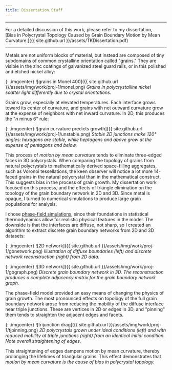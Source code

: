 ```yaml
---
title: Dissertation Stuff
---
```


***
For a detailed discussion of this work, please refer to my dissertation,<br>
[Bias in Polycrystal Topology Caused by Grain Boundary Motion by Mean Curvature.]({{ site.github.url }}/assets/TKDissertation.pdf)

***

Metals are not uniform blocks of material, but instead are composed of tiny subdomains of common crystalline orientation called "grains."
They are visible in the zinc coatings of galvanized steel guard rails, or in this polished and etched nickel alloy:

{: .imgcenter}
![grains in Monel 400]({{ site.github.url }}/assets/img/work/proj-1/monel.png)
*Grains in polycrystalline nickel scatter light differently due to crystal orientations.*

Grains grow, especially at elevated temperatures. Each interface grows toward its center of curvature, and grains with net outward curvature
grow at the expense of neighbors with net inward curvature. In 2D, this produces the "*n* minus 6" rule:

{: .imgcenter}
![grain curvature predicts growth]({{ site.github.url }}/assets/img/work/proj-1/unstable.png)
*Stable 2D junctions make 120&deg; angles: hexagons are stable, while  heptagons and above grow at the expense of pentagons and below.*

This process of *motion by mean curvature* tends to eliminate three-edged faces in 3D polycrystals.
When comparing the topology of grains from natural polycrystals to mathematically derived space-filling aggregates,
such as Voronoi tessellations, the keen observer will notice a lot more 14-faced grains in the natural polycrystal
than in the mathematical construct. This suggests bias in the process of grain growth.
My dissertation work focused on this process, and the effects of triangle elimination on the topology
of the grain boundary network in 2D and 3D. Since metal is opaque, I turned to numerical simulations
to produce large grain populations for analysis.

I chose [phase-field simulations](https://en.wikipedia.org/wiki/Phase_field_models), since their foundations
in statistical thermodynamics allow for realistic physical features in the model. The downside is that the
interfaces are diffuse, not sharp, so I created an algorithm to extract discrete grain boundary
networks from 2D and 3D datasets:

{: .imgcenter}
![2D network]({{ site.github.url }}/assets/img/work/proj-1/gbnetwork.png)
*Illustration of diffuse boundaries (left) and discrete network reconstruction (right) from 2D data.*

{: .imgcenter}
![3D network]({{ site.github.url }}/assets/img/work/proj-1/gbgraph.png)
*Discrete grain boundary network in 3D. The reconstruction produces a complete adjacency matrix for the grain boundary network graph.*

The phase-field model provided an easy means of changing the physics of grain growth. The most pronounced effects on topology of the
full grain boundary network arose from reducing the mobility of the diffuse interface near triple junctions.
These are vertices in 2D or edges in 3D, and "pinning" them tends to straighten the adjacent edges and facets.

{: .imgcenter}
![trijunction drag]({{ site.github.url }}/assets/img/work/proj-1/tjpinning.png)
*2D polycrystals grown under ideal conditions (left) and with reduced mobility at triple junctions (right) from an identical initial condition. Note overall straightening of edges.*

This straightening of edges dampens motion by mean curvature, thereby prolonging the lifetimes of triangular grains.
This effect demonstrates that *motion by mean curvature is the cause of bias in polycrystal topology.*
